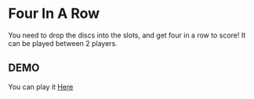 # Four In A Row
You need to drop the discs into the slots, and get four in a row to score! It can be played between 2 players.


## DEMO
You can play it [Here](https://cw-shubhammuniyal.github.io/GamesLearning/FourInRow/ "Here")
